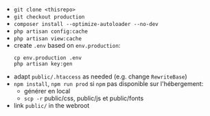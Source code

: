 - `git clone <thisrepo>`
- `git checkout production`
- `composer install --optimize-autoloader --no-dev`
- `php artisan config:cache`
- `php artisan view:cache`
- create `.env` based on `env.production`:
  ```
  cp env.production .env
  php artisan key:gen
  ```
- adapt `public/.htaccess` as needed (e.g. change `RewriteBase`)
- `npm install`, `npm run prod`
  si `npm` pas disponible sur l'hébergement:
  - générer en local
  - `scp -r` public/css, public/js et public/fonts
- link `public/` in the webroot
